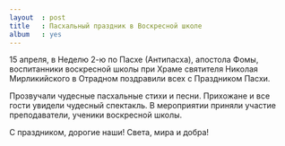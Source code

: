 ```yaml
---
layout  : post
title   : Пасхальный праздник в Воскресной школе
album   : yes
---
```

15 апреля, в Неделю 2-ю по Пасхе (Антипасха), апостола Фомы, воспитанники воскресной школы при Храме святителя Николая Мирликийского в Отрадном поздравили всех с Праздником Пасхи. 

Прозвучали чудесные пасхальные стихи и песни. Прихожане и все гости увидели чудесный спектакль. В мероприятии приняли участие преподаватели, ученики воскресной школы.

С праздником, дорогие наши! Света, мира и добра!
